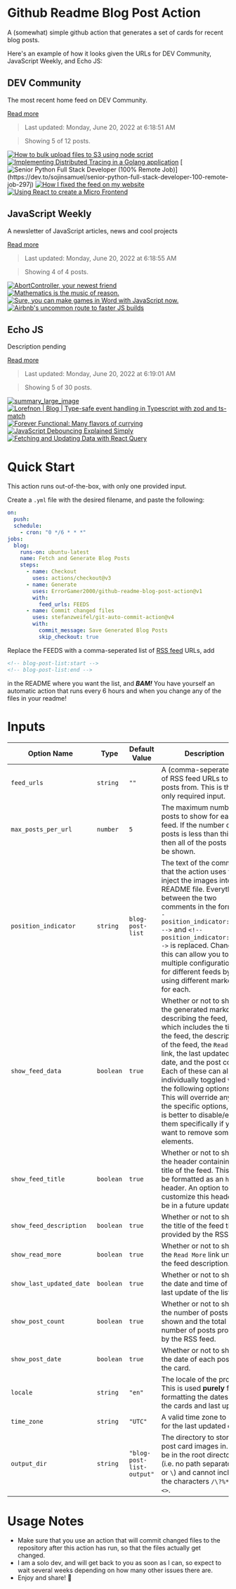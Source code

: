 # Github Readme Blog Post Action

A (somewhat) simple github action that generates a set of cards for recent blog posts.

Here's an example of how it looks given the URLs for DEV Community, JavaScript Weekly, and Echo JS:

<!-- post-list:start -->
## DEV Community

The most recent home feed on DEV Community.

[Read more](https://dev.to)
> Last updated: Monday, June 20, 2022 at 6:18:51 AM

> Showing 5 of 12 posts.

[![How to bulk upload files to S3 using node script](https://raw.githubusercontent.com/ErrorGamer2000/github-readme-blog-post-action/main/generated_files/DEV_Community/How_to_bulk_upload_files_to_S3_using_node_script.svg)](https://dev.to/gondar00/how-to-bulk-upload-files-to-s3-using-node-script-c37)
[![Implementing Distributed Tracing in a Golang application](https://raw.githubusercontent.com/ErrorGamer2000/github-readme-blog-post-action/main/generated_files/DEV_Community/Implementing_Distributed_Tracing_in_a_Golang_application.svg)](https://dev.to/signoz/implementing-distributed-tracing-in-a-golang-application-5cm1)
[![Senior Python Full Stack Developer (100% Remote Job)](https://raw.githubusercontent.com/ErrorGamer2000/github-readme-blog-post-action/main/generated_files/DEV_Community/Senior_Python_Full_Stack_Developer_(100__Remote_Job).svg)](https://dev.to/sojinsamuel/senior-python-full-stack-developer-100-remote-job-297j)
[![How I fixed the feed on my website](https://raw.githubusercontent.com/ErrorGamer2000/github-readme-blog-post-action/main/generated_files/DEV_Community/How_I_fixed_the_feed_on_my_website.svg)](https://dev.to/robole/how-i-fixed-the-feed-on-my-website-nk)
[![Using React to create a Micro Frontend](https://raw.githubusercontent.com/ErrorGamer2000/github-readme-blog-post-action/main/generated_files/DEV_Community/Using_React_to_create_a_Micro_Frontend.svg)](https://dev.to/entando/using-react-to-create-a-micro-frontend-4jn2)


## JavaScript Weekly

A newsletter of JavaScript articles, news and cool projects

[Read more](https://javascriptweekly.com/)
> Last updated: Monday, June 20, 2022 at 6:18:55 AM

> Showing 4 of 4 posts.

[![AbortController, your newest friend](https://raw.githubusercontent.com/ErrorGamer2000/github-readme-blog-post-action/main/generated_files/JavaScript_Weekly/AbortController__your_newest_friend.svg)](https://javascriptweekly.com/issues/594)
[![Mathematics is the music of reason.](https://raw.githubusercontent.com/ErrorGamer2000/github-readme-blog-post-action/main/generated_files/JavaScript_Weekly/Mathematics_is_the_music_of_reason..svg)](https://javascriptweekly.com/issues/593)
[![Sure, you can make games in Word with JavaScript now.](https://raw.githubusercontent.com/ErrorGamer2000/github-readme-blog-post-action/main/generated_files/JavaScript_Weekly/Sure__you_can_make_games_in_Word_with_JavaScript_now..svg)](https://javascriptweekly.com/issues/592)
[![Airbnb's uncommon route to faster JS builds](https://raw.githubusercontent.com/ErrorGamer2000/github-readme-blog-post-action/main/generated_files/JavaScript_Weekly/Airbnb's_uncommon_route_to_faster_JS_builds.svg)](https://javascriptweekly.com/issues/591)


## Echo JS

Description pending

[Read more](
http://www.echojs.com
)
> Last updated: Monday, June 20, 2022 at 6:19:01 AM

> Showing 5 of 30 posts.

[![summary_large_image](https://raw.githubusercontent.com/ErrorGamer2000/github-readme-blog-post-action/main/generated_files/_Echo_JS_/summary_large_image.svg)](
https://devquarterly.com/insights/trends
)
[![Lorefnon | Blog | Type-safe event handling in Typescript with zod and ts-match](https://raw.githubusercontent.com/ErrorGamer2000/github-readme-blog-post-action/main/generated_files/_Echo_JS_/Lorefnon___Blog___Type-safe_event_handling_in_Typescript_with_zod_and_ts-match.svg)](
https://lorefnon.me/2022/06/18/type-safe-event-handling-with-zod-and-ts-pattern/
)
[![Forever Functional: Many flavors of currying](https://raw.githubusercontent.com/ErrorGamer2000/github-readme-blog-post-action/main/generated_files/_Echo_JS_/Forever_Functional__Many_flavors_of_currying.svg)](https://blog.openreplay.com/forever-functional-many-flavors-of-currying)
[![JavaScript Debouncing Explained Simply](https://raw.githubusercontent.com/ErrorGamer2000/github-readme-blog-post-action/main/generated_files/_Echo_JS_/JavaScript_Debouncing_Explained_Simply.svg)](https://www.youtube.com/watch?v=DwU6Q4bCAB0)
[![Fetching and Updating Data with React Query](https://raw.githubusercontent.com/ErrorGamer2000/github-readme-blog-post-action/main/generated_files/_Echo_JS_/Fetching_and_Updating_Data_with_React_Query.svg)](https://blog.openreplay.com/fetching-and-updating-data-with-react-query)


<!-- post-list:end -->

# Quick Start

This action runs out-of-the-box, with only one provided input.

Create a `.yml` file with the desired filename, and paste the following:

```yml
on:
  push:
  schedule:
    - cron: "0 */6 * * *"
jobs:
  blog:
    runs-on: ubuntu-latest
    name: Fetch and Generate Blog Posts
    steps:
      - name: Checkout
        uses: actions/checkout@v3
      - name: Generate
        uses: ErrorGamer2000/github-readme-blog-post-action@v1
        with:
          feed_urls: FEEDS
      - name: Commit changed files
        uses: stefanzweifel/git-auto-commit-action@v4
        with:
          commit_message: Save Generated Blog Posts
          skip_checkout: true
```

Replace the FEEDS with a comma-seperated list of [RSS feed](https://rss.com/blog/how-do-rss-feeds-work/) URLs, add

```md
<!-- blog-post-list:start -->
<!-- blog-post-list:end -->
```

in the README where you want the list, and **_BAM!_** You have yourself an automatic action that runs every 6 hours and when you change any of the files in your readme!

# Inputs

<table>
  <thead>
    <tr>
      <th>Option Name</th>
      <th>Type</th>
      <th>Default Value</th>
      <th>Description</th>
    </tr>
  </thead>
  <tbody>
    <tr>
      <td><code>feed_urls</code></td>
      <td><code>string</code></td>
      <td><code>""</code></td>
      <td>A (comma-seperated) list of RSS feed URLs to load posts from. This is the only required input.</td>
    </tr>
    <tr>
      <td><code>max_posts_per_url</code></td>
      <td><code>number</code></td>
      <td><code>5</code></td>
      <td>The maximum number of posts to show for each feed. If the number of posts is less than this, then all of the posts will be shown.</td>
    </tr>
    <tr>
      <td><code>position_indicator</code></td>
      <td><code>string</code></td>
      <td><code>blog-post-list</code></td>
      <td>The text of the comments that the action uses to inject the images into the README file. Everything between the two comments in the form <code>&lt;!-- position_indicator:start --&gt;</code> and <code>&lt;!-- position_indicator:end --&gt;</code> is replaced. Changing this can allow you to use multiple configurations for different feeds by using different markers for each.</td>
    </tr>
    <tr>
      <td><code>show_feed_data</code></td>
      <td><code>boolean</code></td>
      <td><code>true</code></td>
      <td>Whether or not to show the generated markdown describing the feed, which includes the title of the feed, the description of the feed, the <code>Read More</code> link, the last updated date, and the post count. Each of these can also be individually toggled with the following options. This will override any of the specific options, so it is better to disable/enable them specifically if you want to remove some elements.</td>
    </tr>
    <tr>
      <td><code>show_feed_title</code></td>
      <td><code>boolean</code></td>
      <td><code>true</code></td>
      <td>Whether or not to show the header containing the title of the feed. This will be formatted as an <code>h2</code> header. An option to customize this header will be in a future update.</td>
    </tr>
    <tr>
      <td><code>show_feed_description</code></td>
      <td><code>boolean</code></td>
      <td><code>true</code></td>
      <td>Whether or not to show the title of the feed that is provided by the RSS feed.</td>
    </tr>
    <tr>
      <td><code>show_read_more</code></td>
      <td><code>boolean</code></td>
      <td><code>true</code></td>
      <td>Whether or not to show the <code>Read More</code> link under the feed description.</td>
    </tr>
    <tr>
      <td><code>show_last_updated_date</code></td>
      <td><code>boolean</code></td>
      <td><code>true</code></td>
      <td>Whether or not to show the date and time of the last update of the list.</td>
    </tr>
    <tr>
      <td><code>show_post_count</code></td>
      <td><code>boolean</code></td>
      <td><code>true</code></td>
      <td>Whether or not to show the number of posts shown and the total number of posts provided by the RSS feed.</td>
    </tr>
    <tr>
      <td><code>show_post_date</code></td>
      <td><code>boolean</code></td>
      <td><code>true</code></td>
      <td>Whether or not to show the date of each post on the card.</td>
    </tr>
    <tr>
      <td><code>locale</code></td>
      <td><code>string</code></td>
      <td><code>"en"</code></td>
      <td>The locale of the project. This is used <strong>purely</strong> for formatting the dates of the cards and last update.</td>
    </tr>
    <tr>
      <td><code>time_zone</code></td>
      <td><code>string</code></td>
      <td><code>"UTC"</code></td>
      <td>A valid time zone to use for the last updated date.</td>
    </tr>
    <tr>
      <td><code>output_dir</code></td>
      <td><code>string</code></td>
      <td><code>"blog-post-list-output"</code></td>
      <td>The directory to store the post card images in. Must be in the root directory (i.e. no path separators <code>/</code> or <code>\</code>) and cannot include the characters <code>/\?%*:|"&lt;&gt;</code>.</td>
    </tr>
<!--
    <tr>
      <td><code></code></td>
      <td><cde></cde></td>
      <td><code></code></td>
      <td></td>
    </tr>
-->
  </tbody>
</table>

# Usage Notes

- Make sure that you use an action that will commit changed files to the repository after this action has run, so that the files actually get changed.
- I am a solo dev, and will get back to you as soon as I can, so expect to wait several weeks depending on how many other issues there are.
- Enjoy and share! 🤗
